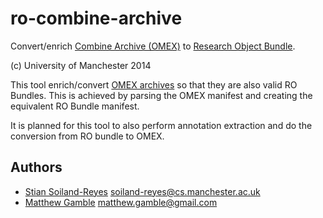 ro-combine-archive
==================

Convert/enrich [Combine Archive (OMEX)](http://co.mbine.org/documents/archive) to 
[Research Object Bundle](https://w3id.org/bundle).

(c) University of Manchester 2014


This tool enrich/convert
[OMEX archives](http://co.mbine.org/documents/archive)
so that they are also valid RO Bundles. This is achieved
by parsing the OMEX manifest and creating the equivalent
RO Bundle manifest.

It is planned for this tool to also perform annotation extraction
and do the conversion from RO bundle to OMEX.


Authors
-------
* [Stian Soiland-Reyes](http://orcid.org/0000-0001-9842-9718) <soiland-reyes@cs.manchester.ac.uk>
* [Matthew Gamble](http://orcid.org/0000-0003-4913-1485) <matthew.gamble@gmail.com>
